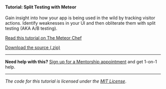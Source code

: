 #### Tutorial: Split Testing with Meteor

Gain insight into how your app is being used in the wild by tracking visitor actions. Identify weaknesses in your UI and then obliterate them with split testing (AKA A/B testing).

[Read this tutorial on The Meteor Chef](https://themeteorchef.com/tutorials/split-testing-with-meteor)  

[Download the source (.zip)](https://github.com/themeteorchef/split-testing-with-metoer/archive/master.zip)

---

**Need help with this?** [Sign up for a Mentorship appointment](https://themeteorchef.com/mentorship?readme=split-testing-with-meteor) and get 1-on-1 help.

---

_The code for this tutorial is licensed under the [MIT License](http://opensource.org/licenses/MIT)_.
